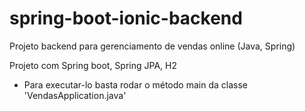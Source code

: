 # spring-boot-ionic-backend
Projeto backend para gerenciamento de vendas online (Java, Spring)

Projeto com Spring boot, Spring JPA, H2

- Para executar-lo basta rodar o método main da classe 'VendasApplication.java'
